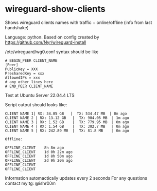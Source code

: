# wireguard-show-clients
Shows wireguard clients names with traffic + online/offline (info from last handshake)

Language: python. Based on config created by https://github.com/Nyr/wireguard-install

/etc/wireguard/wg0.conf syntax should be like

```
# BEGIN_PEER CLIENT_NAME
[Peer]
PublicKey = XXX
PresharedKey = xxx
AllowedIPs = xxx
# any other lines here
# END_PEER CLIENT_NAME
```
Test at Ubuntu Server 22.04.4 LTS

Script output should looks like:
```
CLIENT NAME 1| RX: 34.05 GB   |  TX: 534.47 MB  | 0m ago
CLIENT NAME 2 | RX: 13.12 GB   |  TX: 904.05 MB  | 1m ago
CLIENT NAME 3 | RX: 1.52 GB    |  TX: 779.95 MB  | 0m ago
CLIENT NAME 4 | RX: 1.54 GB    |  TX: 302.7 MB   | 0m ago
CLIENT NAME 5 | RX: 242.89 MB  |  TX: 81.8 MB    | 0m ago

Offline:

OFFLINE_CLIENT    8h 8m ago
OFFLINE_CLIENT    1d 0h 22m ago
OFFLINE_CLIENT    1d 8h 50m ago
OFFLINE_CLIENT    2d 9h 20m ago
OFFLINE_CLIENT
OFFLINE_CLIENT
```

Information automactically updates every 2 seconds
For any questions contact my tg: @ishr00m
